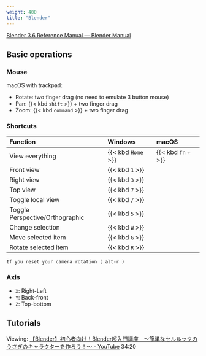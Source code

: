 ```yaml
---
weight: 400
title: "Blender"
---
```

[Blender 3.6 Reference Manual — Blender Manual](https://docs.blender.org/manual/en/3.6/index.html)

## Basic operations

### Mouse

macOS with trackpad:

- Rotate: two finger drag (no need to emulate 3 button mouse)
- Pan: {{< kbd `shift` >}} \+ two finger drag
- Zoom: {{< kbd `command` >}} \+ two finger drag

### Shortcuts

| Function | Windows | macOS |
|:---------|:--------|:------|
| View everything | {{< kbd `Home` >}} | {{< kbd `fn` `←` >}} |
| Front view | {{< kbd `1` >}} |    |
| Right view | {{< kbd `3` >}} |    |
| Top view | {{< kbd `7` >}} |    |
| Toggle local view | {{< kbd `/` >}} |    |
| Toggle Perspective/Orthographic | {{< kbd `5` >}} |    |
| Change selection | {{< kbd `W` >}} |    |
| Move selected item | {{< kbd `G` >}} |    |
| Rotate selected item | {{< kbd `R` >}} |    |

`If you reset your camera rotation ( alt-r ) `

### Axis

- `X`: Right-Left
- `Y`: Back-front
- `Z`: Top-bottom

## Tutorials

Viewing: [【Blender】初心者向け！Blender超入門講座　～簡単なセルルックのうさぎのキャラクターを作ろう！～ - YouTube](https://www.youtube-nocookie.com/embed/OoM0ikOi1v4?cc_load_policy=1&hl=en) 34:20
